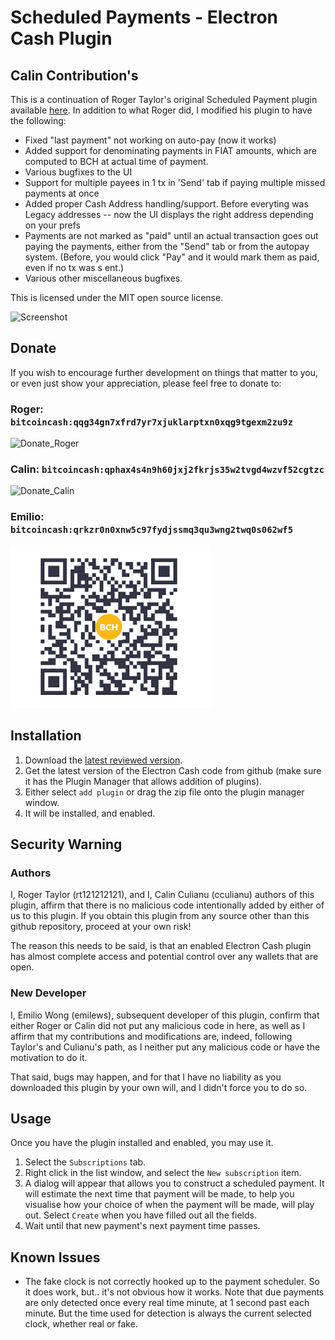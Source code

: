 # Scheduled Payments - Electron Cash Plugin #
  
## Calin Contribution's ##
This is a continuation of Roger Taylor's original Scheduled Payment plugin available [here](https://github.com/rt121212121/electron_cash_scheduled_payments_plugin).  In addition to what Roger did, I modified his plugin to have the following:

  - Fixed "last payment" not working on auto-pay (now it works)
  - Added support for denominating payments in FIAT amounts, which are computed to BCH at actual time of payment.
  - Various bugfixes to the UI
  - Support for multiple payees in 1 tx in 'Send' tab if paying multiple missed payments at once
  - Added proper Cash Address handling/support.  Before everyting was Legacy addresses -- now the UI displays the right address depending on your prefs
  - Payments are not marked as "paid" until an actual transaction goes out paying the payments, either from the "Send" tab or from the autopay system. (Before, you would click "Pay" and it would mark them as paid, even if no tx was s
  ent.)
  - Various other miscellaneous bugfixes.


This is licensed under the MIT open source license.

![Screenshot](https://github.com/emilews/automata_subscriber/raw/master/screenshot.png)

## Donate ##

If you wish to encourage further development on things that matter to you, or even just show your appreciation, please feel free to donate to:

  ### Roger: `bitcoincash:qqg34gn7xfrd7yr7xjuklarptxn0xqg9tgexm2zu9z` ###

![Donate_Roger](https://github.com/emilews/automata_subscriber/raw/master/donate.png)

  ### Calin:  `bitcoincash:qphax4s4n9h60jxj2fkrjs35w2tvgd4wzvf52cgtzc` ###

![Donate_Calin](https://github.com/emilews/automata_subscriber/raw/master/donate_calin.png)

  ### Emilio:   `bitcoincash:qrkzr0n0xnw5c97fydjssmq3qu3wng2twq0s062wf5` ###
![Donate_Emilio](https://github.com/emilews/automata_subscriber/raw/master/donate_emilio.png)

## Installation ##

1. Download the [latest reviewed version](https://github.com/emilews/automata_subscriber/releases).
2. Get the latest version of the Electron Cash code from github (make sure it has the Plugin Manager that allows addition of plugins).
3. Either select `add plugin` or drag the zip file onto the plugin manager window.
4. It will be installed, and enabled.

## Security Warning ##

  ### Authors
I, Roger Taylor (rt121212121), and I, Calin Culianu (cculianu) authors of this plugin, affirm that there is no malicious code intentionally added by either of us to this plugin.  If you obtain this plugin from any source other than this github repository, proceed at your own risk!

The reason this needs to be said, is that an enabled Electron Cash plugin has almost complete access and potential control over any wallets that are open.

  ### New Developer
I, Emilio Wong (emilews), subsequent developer of this plugin, confirm that either Roger or Calin did not put any malicious code in here, as well as I affirm that my contributions and modifications are, indeed, following Taylor's and Culianu's path, as I neither put any malicious code or have the motivation to do it.

That said, bugs may happen, and for that I have no liability as you downloaded this plugin by your own will, and I didn't force you to do so.

## Usage ##

Once you have the plugin installed and enabled, you may use it.

1. Select the `Subscriptions` tab.
2. Right click in the list window, and select the `New subscription` item.
3. A dialog will appear that allows you to construct a scheduled payment.  It will estimate the next time that payment will be made, to help you visualise how your choice of when the payment will be made, will play out.  Select `Create` when you have filled out all the fields.
4. Wait until that new payment's next payment time passes.

## Known Issues ##

* The fake clock is not correctly hooked up to the payment scheduler.  So it does work, but.. it's not obvious how it works.  Note that due payments are only detected once every real time minute, at 1 second past each minute.  But the time used for detection is always the current selected clock, whether real or fake.
